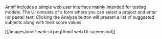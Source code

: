 Annif includes a simple web user interface mainly intended for testing models. The UI consists of a form where you can select a project and enter (or paste) text. Clicking the Analyze button will present a list of suggested subjects along with their score values.

[[/images/annif-web-ui.png|Annif web UI screenshot]]